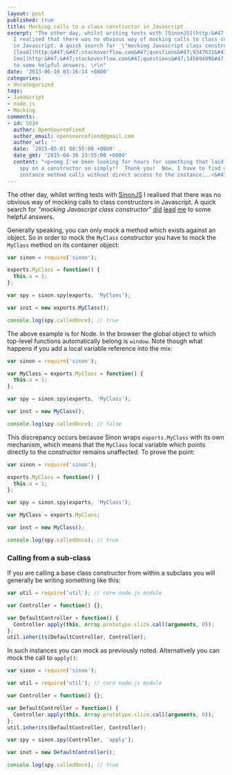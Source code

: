 ```yaml
---
layout: post
published: true
title: Mocking calls to a class constructor in Javascript
excerpt: "The other day, whilst writing tests with [SinonJS](http:&#47;&#47;sinonjs.org&#47;)
  I realised that there was no obvious way of mocking calls to class constructors
  in Javascript. A quick search for _\"mocking Javascript class constructor\"_ [did](http:&#47;&#47;stackoverflow.com&#47;questions&#47;7548974&#47;mock-stub-constructor)
  [lead](http:&#47;&#47;stackoverflow.com&#47;questions&#47;9347631&#47;spying-on-a-constructor-using-jasmine)
  [me](http:&#47;&#47;stackoverflow.com&#47;questions&#47;14569499&#47;javascript-mocking-constructor-using-sinon)
  to some helpful answers. \r\n"
date: '2013-06-10 03:16:14 +0800'
categories:
- Uncategorized
tags:
- Javascript
- node.js
- Mocking
comments:
- id: 5034
  author: OpenSourceFiend
  author_email: opensourcefiend@gmail.com
  author_url: ''
  date: '2015-05-01 00:55:00 +0800'
  date_gmt: '2015-04-30 23:55:00 +0800'
  content: "<p>omg I've been looking for hours for something that laid out how to
    spy on a constructor so simply!!  Thank you!  Now, I have to find out how to track
    instance method calls without direct access to the instance...<&#47;p>\n"
---
```

The other day, whilst writing tests with [SinonJS](http://sinonjs.org/) I realised that there was no obvious way of mocking calls to class constructors in Javascript. A quick search for _"mocking Javascript class constructor"_ [did](http://stackoverflow.com/questions/7548974/mock-stub-constructor) [lead](http://stackoverflow.com/questions/9347631/spying-on-a-constructor-using-jasmine) [me](http://stackoverflow.com/questions/14569499/javascript-mocking-constructor-using-sinon) to some helpful answers.
<a id="more"></a><a id="more-1551"></a>

Generally speaking, you can only mock a method which exists against an object. So in order to mock the `MyClass` constructor you have to mock the `MyClass` method on its container object:

```js
var sinon = require('sinon');

exports.MyClass = function() {
  this.a = 1;
};

var spy = sinon.spy(exports, 'MyClass');

var inst = new exports.MyClass();

console.log(spy.calledOnce); // true
```

The above example is for Node. In the browser the global object to which top-level functions automatically belong is `window`. Note though what happens if you add a local variable reference into the mix:

```js
var sinon = require('sinon');

var MyClass = exports.MyClass = function() {
  this.a = 1;
};

var spy = sinon.spy(exports, 'MyClass');

var inst = new MyClass();

console.log(spy.calledOnce); // false
```

This discrepancy occurs because Sinon wraps `exports.MyClass` with its own mechanism, which means that the `MyClass` local variable which points directly to the constructor remains unaffected. To prove the point:

```js
var sinon = require('sinon');

exports.MyClass = function() {
  this.a = 1;
};

var spy = sinon.spy(exports, 'MyClass');

var MyClass = exports.MyClass;

var inst = new MyClass();

console.log(spy.calledOnce); // true
```

### Calling from a sub-class

If you are calling a base class constructor from within a subclass you will generally be writing something like this:

```js
var util = require('util'); // core node.js module

var Controller = function() {};

var DefaultController = function() {
  Controller.apply(this, Array.prototype.slice.call(arguments, 0));
};
util.inherits(DefaultController, Controller);
```

In such instances you can mock as previously noted. Alternatively you can mock the call to `apply()`:

```js
var sinon = require('sinon');

var util = require('util'); // core node.js module

var Controller = function() {};

var DefaultController = function() {
  Controller.apply(this, Array.prototype.slice.call(arguments, 0));
};
util.inherits(DefaultController, Controller);

var spy = sinon.spy(Controller, 'apply');

var inst = new DefaultController();

console.log(spy.calledOnce); // true
```